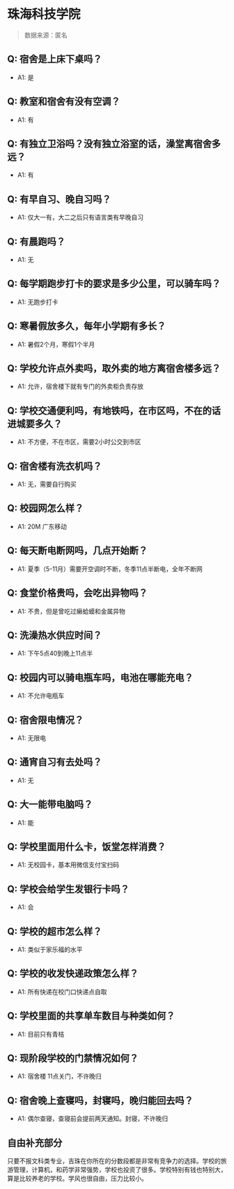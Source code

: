# 珠海科技学院

> 数据来源：匿名

## Q: 宿舍是上床下桌吗？

- A1: 是

## Q: 教室和宿舍有没有空调？

- A1: 有

## Q: 有独立卫浴吗？没有独立浴室的话，澡堂离宿舍多远？

- A1: 有

## Q: 有早自习、晚自习吗？

- A1: 仅大一有，大二之后只有语言类有早晚自习

## Q: 有晨跑吗？

- A1: 无

## Q: 每学期跑步打卡的要求是多少公里，可以骑车吗？

- A1: 无跑步打卡

## Q: 寒暑假放多久，每年小学期有多长？

- A1: 暑假2个月，寒假1个半月

## Q: 学校允许点外卖吗，取外卖的地方离宿舍楼多远？

- A1: 允许，宿舍楼下就有专门的外卖柜负责存放

## Q: 学校交通便利吗，有地铁吗，在市区吗，不在的话进城要多久？

- A1: 不方便，不在市区，需要2小时公交到市区

## Q: 宿舍楼有洗衣机吗？

- A1: 无，需要自行购买

## Q: 校园网怎么样？

- A1: 20M 广东移动

## Q: 每天断电断网吗，几点开始断？

- A1: 夏季（5-11月）需要开空调时不断，冬季11点半断电，全年不断网

## Q: 食堂价格贵吗，会吃出异物吗？

- A1: 不贵，但是曾吃过癞蛤蟆和金属异物

## Q: 洗澡热水供应时间？

- A1: 下午5点40到晚上11点半

## Q: 校园内可以骑电瓶车吗，电池在哪能充电？

- A1: 不允许电瓶车

## Q: 宿舍限电情况？

- A1: 无限电

## Q: 通宵自习有去处吗？

- A1: 无

## Q: 大一能带电脑吗？

- A1: 能

## Q: 学校里面用什么卡，饭堂怎样消费？

- A1: 无校园卡，基本用微信支付宝扫码

## Q: 学校会给学生发银行卡吗？

- A1: 会

## Q: 学校的超市怎么样？

- A1: 类似于家乐福的水平

## Q: 学校的收发快递政策怎么样？

- A1: 所有快递在校门口快递点自取

## Q: 学校里面的共享单车数目与种类如何？

- A1: 目前只有青桔

## Q: 现阶段学校的门禁情况如何？

- A1: 宿舍楼 11点关门，不许晚归

## Q: 宿舍晚上查寝吗，封寝吗，晚归能回去吗？

- A1: 偶尔查寝，查寝前会提前两天通知。封寝，不许晚归

## 自由补充部分

只要不报文科类专业，吉珠在你所在的分数段都是非常有竞争力的选择。学校的旅游管理，计算机，和药学非常强势，学校也投资了很多。学校特别有钱也特别大，算是比较养老的学校。学风也很自由，压力比较小。